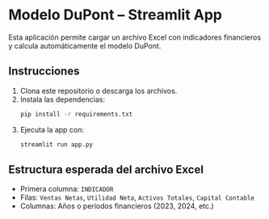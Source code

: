 # Modelo DuPont – Streamlit App

Esta aplicación permite cargar un archivo Excel con indicadores financieros y calcula automáticamente el modelo DuPont.

## Instrucciones

1. Clona este repositorio o descarga los archivos.
2. Instala las dependencias:
   ```bash
   pip install -r requirements.txt
   ```
3. Ejecuta la app con:
   ```bash
   streamlit run app.py
   ```

## Estructura esperada del archivo Excel

- Primera columna: `INDICADOR`
- Filas: `Ventas Netas`, `Utilidad Neta`, `Activos Totales`, `Capital Contable`
- Columnas: Años o períodos financieros (2023, 2024, etc.)


